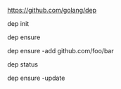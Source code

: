 https://github.com/golang/dep

dep init

dep ensure

dep ensure -add github.com/foo/bar

dep status

dep ensure -update